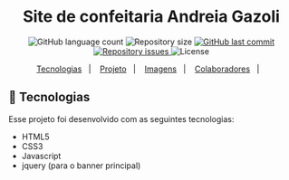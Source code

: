 <h1 align="center">Site de confeitaria Andreia Gazoli</h1>

<p align="center">
  <img alt="GitHub language count" src="https://img.shields.io/github/languages/count/karinefes/siteAndreiaGazoli">

  <img alt="Repository size" src="https://img.shields.io/github/repo-size/karinefes/siteAndreiaGazoli">

  <a href="https://github.com/alvaroaxsmith/karinefes/siteAndreiaGazoli">
    <img alt="GitHub last commit" src="https://img.shields.io/github/last-commit/karinefes/siteAndreiaGazoli">
  </a>

  <a href="https://github.com/karinefes/siteAndreiaGazoli/issues">
    <img alt="Repository issues" src="https://img.shields.io/github/issues/karinefes/siteAndreiaGazoli">
  </a>

  <img alt="License" src="https://img.shields.io/badge/license-MIT-brightgreen">
</p>

<p align="center">
  <a href="#ancora1">Tecnologias</a>&nbsp;&nbsp;&nbsp;|&nbsp;&nbsp;&nbsp;
  <a href="#ancora2">Projeto</a>&nbsp;&nbsp;&nbsp;|&nbsp;&nbsp;&nbsp;
  <a href="#ancora3">Imagens</a>&nbsp;&nbsp;&nbsp;|&nbsp;&nbsp;&nbsp;
  <a href="#ancora4">Colaboradores</a>&nbsp;&nbsp;&nbsp;|&nbsp;&nbsp;&nbsp;
</p>

<a id="ancora1"></a>
## :rocket: Tecnologias 

Esse projeto foi desenvolvido com as seguintes tecnologias:
- HTML5
- CSS3
- Javascript
- jquery (para o banner principal)
